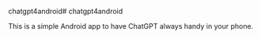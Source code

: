 chatgpt4android# chatgpt4android

This is a simple Android app to have ChatGPT always handy in your phone.


